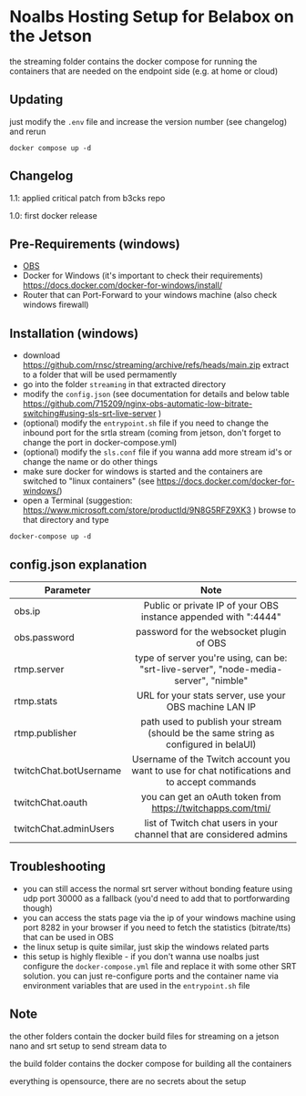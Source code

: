 # Noalbs Hosting Setup for Belabox on the Jetson

the streaming folder contains the docker compose for running the containers that are needed on the endpoint side (e.g. at home or cloud)

## Updating

just modify the `.env` file and increase the version number (see changelog)
and rerun

```shell
docker compose up -d
```

## Changelog

1.1: applied critical patch from b3cks repo

1.0: first docker release

## Pre-Requirements (windows)

+ [OBS](https://obsproject.com/download)
+ Docker for Windows (it's important to check their requirements) <https://docs.docker.com/docker-for-windows/install/>
+ Router that can Port-Forward to your windows machine (also check windows firewall)

## Installation (windows)

+ download <https://github.com/rnsc/streaming/archive/refs/heads/main.zip> extract to a folder that will be used permamently
+ go into the folder `streaming` in that extracted directory
+ modify the `config.json` (see documentation for details and below table <https://github.com/715209/nginx-obs-automatic-low-bitrate-switching#using-sls-srt-live-server> )
+ (optional) modify the `entrypoint.sh` file if you need to change the inbound port for the srtla stream (coming from jetson, don't forget to change the port in docker-compose.yml)
+ (optional) modify the `sls.conf` file if you wanna add more stream id's or change the name or do other things
+ make sure docker for windows is started and the containers are switched to "linux containers" (see <https://docs.docker.com/docker-for-windows/>)
+ open a Terminal (suggestion: <https://www.microsoft.com/store/productId/9N8G5RFZ9XK3> ) browse to that directory and type

```shell
docker-compose up -d
```

## config.json explanation

| Parameter   |     Note   |
|----------|:-------------:|
| obs.ip |  Public or private IP of your OBS instance appended with ":4444" |
| obs.password |    password for the websocket plugin of OBS  |
| rtmp.server | type of server you're using, can be: "srt-live-server", "node-media-server", "nimble" |
| rtmp.stats  | URL for your stats server, use your OBS machine LAN IP |
| rtmp.publisher | path used to publish your stream (should be the same string as configured in belaUI) |
| twitchChat.botUsername | Username of the Twitch account you want to use for chat notifications and to accept commands |
| twitchChat.oauth | you can get an oAuth token from <https://twitchapps.com/tmi/> |
| twitchChat.adminUsers | list of Twitch chat users in your channel that are considered admins |

## Troubleshooting

+ you can still access the normal srt server without bonding feature using udp port 30000 as a fallback (you'd need to add that to portforwarding though)
+ you can access the stats page via the ip of your windows machine using port 8282 in your browser if you need to fetch the statistics (bitrate/tts) that can be used in OBS
+ the linux setup is quite similar, just skip the windows related parts
+ this setup is highly flexible - if you don't wanna use noalbs just configure the `docker-compose.yml` file and replace it with some other SRT solution. you can just re-configure ports and the container name via environment variables that are used in the `entrypoint.sh` file

## Note

the other folders contain the docker build files for streaming on a jetson nano and srt setup to send stream data to

the build folder contains the docker compose for building all the containers

everything is opensource, there are no secrets about the setup
